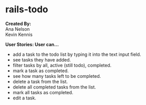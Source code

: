 # rails-todo

<b>Created By:</b><br>
Ana Nelson<br>
Kevin Kennis<br>

<b>User Stories: User can...</b><br> 
- add a task to the todo list by typing it into the text input field.
- see tasks they have added. 
- filter tasks by all, active (still todo), completed.
- mark a task as completed.
- see how many tasks left to be completed. 
- delete a task from the list. 
- delete all completed tasks from the list. 
- mark all tasks as completed.
- edit a task.


